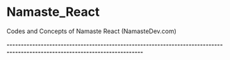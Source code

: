 # Namaste_React
Codes and Concepts of Namaste React (NamasteDev.com)

**----------------------------------------------------------------------------------------------------------------------------**



